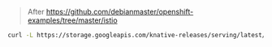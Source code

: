 > After https://github.com/debianmaster/openshift-examples/tree/master/istio

```sh
curl -L https://storage.googleapis.com/knative-releases/serving/latest/release-lite.yaml   | sed 's/LoadBalancer/NodePort/'   | oc apply -f -
```
